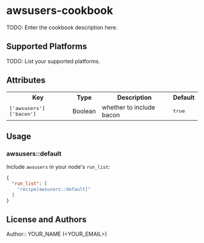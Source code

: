 # awsusers-cookbook

TODO: Enter the cookbook description here.

## Supported Platforms

TODO: List your supported platforms.

## Attributes

<table>
  <tr>
    <th>Key</th>
    <th>Type</th>
    <th>Description</th>
    <th>Default</th>
  </tr>
  <tr>
    <td><tt>['awsusers']['bacon']</tt></td>
    <td>Boolean</td>
    <td>whether to include bacon</td>
    <td><tt>true</tt></td>
  </tr>
</table>

## Usage

### awsusers::default

Include `awsusers` in your node's `run_list`:

```json
{
  "run_list": [
    "recipe[awsusers::default]"
  ]
}
```

## License and Authors

Author:: YOUR_NAME (<YOUR_EMAIL>)
